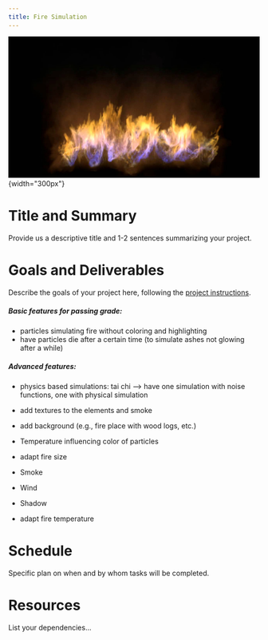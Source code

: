 ```yaml
---
title: Fire Simulation
---
```


![Example of a fire simulation](images/Fire-simulation.jpg){width="300px"}

# Title and Summary

Provide us a descriptive title and 1-2 sentences summarizing your project.

# Goals and Deliverables

Describe the goals of your project here, following the
[project instructions](https://lgg.epfl.ch/teaching/ICG2019/icg_lectures/2019_project_instructions).

##### Basic features for passing grade:

- particles simulating fire without coloring and highlighting
- have particles die after a certain time (to simulate ashes not glowing after a while)

##### Advanced features:

- physics based simulations: tai chi --> have one simulation with noise functions, one with physical simulation

- add textures to the elements and smoke
- add background (e.g., fire place with wood logs, etc.)
- Temperature influencing color of particles
- adapt fire size
- Smoke
- Wind
- Shadow
- adapt fire temperature

# Schedule

Specific plan on when and by whom tasks will be completed.

# Resources

List your dependencies...

